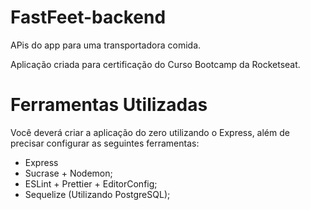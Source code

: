 # FastFeet-backend
APis do app para uma transportadora comida.

Aplicação criada para certificação do Curso Bootcamp da Rocketseat.

# Ferramentas Utilizadas
Você deverá criar a aplicação do zero utilizando o Express, além de precisar configurar as seguintes ferramentas:
- Express
- Sucrase + Nodemon;
- ESLint + Prettier + EditorConfig;
- Sequelize (Utilizando PostgreSQL);
